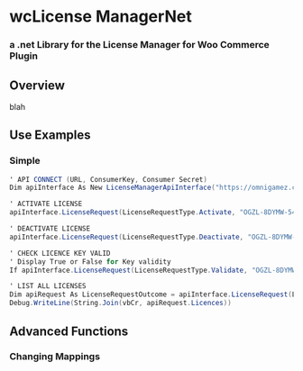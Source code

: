 # wcLicense ManagerNet

### a .net Library for the License Manager for Woo Commerce Plugin

## Overview
blah

## Use Examples
### Simple

```cs
' API CONNECT (URL, ConsumerKey, Consumer Secret)
Dim apiInterface As New LicenseManagerApiInterface("https://omnigamez.com", "ck_e267ba742205984464ccc9c566ae6f15fe949609", "cs_3d9e4eb833aabbdabbe694e3767f2ad5e75d89cc")

' ACTIVATE LICENSE
apiInterface.LicenseRequest(LicenseRequestType.Activate, "OGZL-8DYMW-54PWP-THT76-7DG1Z-S2XXE")

' DEACTIVATE LICENSE
apiInterface.LicenseRequest(LicenseRequestType.Deactivate, "OGZL-8DYMW-54PWP-THT76-7DG1Z-S2XXE")

' CHECK LICENCE KEY VALID
' Display True or False for Key validity
If apiInterface.LicenseRequest(LicenseRequestType.Validate, "OGZL-8DYMW-54PWP-THT76-7DG1Z-S2XXE").APIReturnedSuccess Then Debug.WriteLine("Valid")

' LIST ALL LICENSES
Dim apiRequest As LicenseRequestOutcome = apiInterface.LicenseRequest(LicenseRequestType.List)
Debug.WriteLine(String.Join(vbCr, apiRequest.Licences))
```


## Advanced Functions
### Changing Mappings
